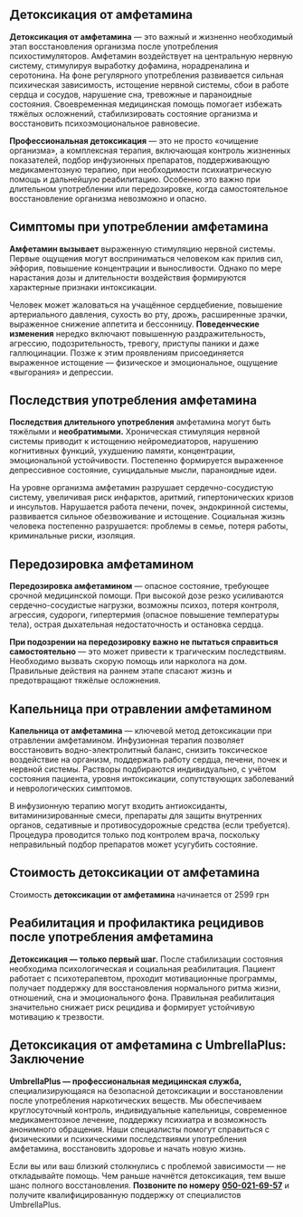 
## Детоксикация от амфетамина

**Детоксикация от амфетамина** — это важный и жизненно необходимый этап восстановления организма после употребления психостимуляторов. Амфетамин воздействует на центральную нервную систему, стимулируя выработку дофамина, норадреналина и серотонина. На фоне регулярного употребления развивается сильная психическая зависимость, истощение нервной системы, сбои в работе сердца и сосудов, нарушение сна, тревожные и параноидные состояния. Своевременная медицинская помощь помогает избежать тяжёлых осложнений, стабилизировать состояние организма и восстановить психоэмоциональное равновесие.

**Профессиональная детоксикация** — это не просто «очищение организма», а комплексная терапия, включающая контроль жизненных показателей, подбор инфузионных препаратов, поддерживающую медикаментозную терапию, при необходимости психиатрическую помощь и дальнейшую реабилитацию. Особенно это важно при длительном употреблении или передозировке, когда самостоятельное восстановление организма невозможно и опасно.

## Симптомы при употреблении амфетамина

**Амфетамин вызывает** выраженную стимуляцию нервной системы. Первые ощущения могут восприниматься человеком как прилив сил, эйфория, повышение концентрации и выносливости. Однако по мере нарастания дозы и длительности воздействия формируются характерные признаки интоксикации.

Человек может жаловаться на учащённое сердцебиение, повышение артериального давления, сухость во рту, дрожь, расширенные зрачки, выраженное снижение аппетита и бессонницу. **Поведенческие изменения** нередко включают повышенную раздражительность, агрессию, подозрительность, тревогу, приступы паники и даже галлюцинации. Позже к этим проявлениям присоединяется выраженное истощение — физическое и эмоциональное, ощущение «выгорания» и депрессии.

## Последствия употребления амфетамина

**Последствия длительного употребления** амфетамина могут быть тяжёлыми и **необратимыми.** Хроническая стимуляция нервной системы приводит к истощению нейромедиаторов, нарушению когнитивных функций, ухудшению памяти, концентрации, эмоциональной устойчивости. Постепенно формируется выраженное депрессивное состояние, суицидальные мысли, параноидные идеи.

На уровне организма амфетамин разрушает сердечно-сосудистую систему, увеличивая риск инфарктов, аритмий, гипертонических кризов и инсультов. Нарушается работа печени, почек, эндокринной системы, развивается сильное обезвоживание и истощение. Социальная жизнь человека постепенно разрушается: проблемы в семье, потеря работы, криминальные риски, изоляция.

## Передозировка амфетамином

**Передозировка амфетамином** — опасное состояние, требующее срочной медицинской помощи. При высокой дозе резко усиливаются сердечно-сосудистые нагрузки, возможны психоз, потеря контроля, агрессия, судороги, гипертермия (опасное повышение температуры тела), острая дыхательная недостаточность и остановка сердца.

**При подозрении на передозировку важно не пытаться справиться самостоятельно** — это может привести к трагическим последствиям. Необходимо вызвать скорую помощь или нарколога на дом. Правильные действия на раннем этапе спасают жизнь и предотвращают тяжёлые осложнения.

## Капельница при отравлении амфетамином

**Капельница от амфетамина** — ключевой метод детоксикации при отравлении амфетамином. Инфузионная терапия позволяет восстановить водно-электролитный баланс, снизить токсическое воздействие на организм, поддержать работу сердца, печени, почек и нервной системы. Растворы подбираются индивидуально, с учётом состояния пациента, уровня интоксикации, сопутствующих заболеваний и неврологических симптомов.

В инфузионную терапию могут входить антиоксиданты, витаминизированные смеси, препараты для защиты внутренних органов, седативные и противосудорожные средства (если требуется). Процедура проводится только под контролем врача, поскольку неправильный подбор препаратов может усугубить состояние.

## Стоимость детоксикации от амфетамина

Стоимость **детоксикации от амфетамина** начинается от 2599 грн

## Реабилитация и профилактика рецидивов после употребления амфетамина

**Детоксикация — только первый шаг.** После стабилизации состояния необходима психологическая и социальная реабилитация. Пациент работает с психотерапевтом, проходит мотивационные программы, получает поддержку для восстановления нормального ритма жизни, отношений, сна и эмоционального фона. Правильная реабилитация значительно снижает риск рецидива и формирует устойчивую мотивацию к трезвости.

## Детоксикация от амфетамина с UmbrellaPlus: Заключение

**UmbrellaPlus — профессиональная медицинская служба,** специализирующаяся на безопасной детоксикации и восстановлении после употребления наркотических веществ. Мы обеспечиваем круглосуточный контроль, индивидуальные капельницы, современное медикаментозное лечение, поддержку психиатра и возможность анонимного обращения. Наши специалисты помогут справиться с физическими и психическими последствиями употребления амфетамина, восстановить здоровье и начать новую жизнь.

Если вы или ваш близкий столкнулись с проблемой зависимости — не откладывайте помощь. Чем раньше начнётся детоксикация, тем выше шанс полного восстановления. **Позвоните по номеру** **[050-021-69-57](tel:0500216957)** и получите квалифицированную поддержку от специалистов UmbrellaPlus.
